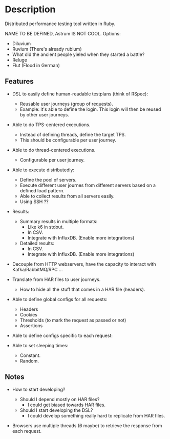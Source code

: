 # Description

Distributed performance testing tool written in Ruby.

NAME TO BE DEFINED, Astrum IS NOT COOL. Options:

- Diluvium
- Ruvium (There's already rubium)
- What did the ancient people yieled when they started a battle?
- Reluge
- Flut (Flood in German)

## Features

- DSL to easily define human-readable testplans (think of RSpec):
  - Reusable user journeys (group of requests).
  - Example: it's able to define the login. This login will then be reused by other user
    journeys.

- Able to do TPS-centered executions.
  - Instead of defining threads, define the target TPS.
  - This should be configurable per user journey.

- Able to do thread-centered executions.
  - Configurable per user journey.

- Able to execute distributedly:
  - Define the pool of servers.
  - Execute different user journes from different servers based on a defined load pattern.
  - Able to collect results from all servers easily.
  - Using SSH ??

- Results:
  - Summary results in multiple formats:
    - Like k6 in stdout.
    - In CSV.
    - Integrate with InfluxDB. (Enable more integrations)
  - Detailed results:
    - In CSV.
    - Integrate with InfluxDB. (Enable more integrations)

- Decouple from HTTP webservers, have the capacity to interact with Kafka/RabbitMQ/RPC ...

- Translate from HAR files to user journeys.
  - How to hide all the stuff that comes in a HAR file (headers).

- Able to define global configs for all requests:
  - Headers
  - Cookies
  - Thresholds (to mark the request as passed or not)
  - Assertions

- Able to define configs specific to each request:

- Able to set sleeping times:
  - Constant.
  - Random.

## Notes

- How to start developing?
  - Should I depend mostly on HAR files?
    - I could get biased towards HAR files.
  - Should I start developing the DSL?
    - I could develop something really hard to replicate from HAR files.

- Browsers use multiple threads (6 maybe) to retrieve the response from each request.
